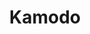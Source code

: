 ---
description: Open-source python resource for model data access
poc: Katherine Garcia-Sage
shortname: kamodo
timestamp: Fri, 04 Feb 2022 17:09:50 GMT
title: Kamodo
uuid: 52b2afad-ecf9-4084-aa8a-92e6d241718c
website_link: https://github.com/nasa/Kamodo
---